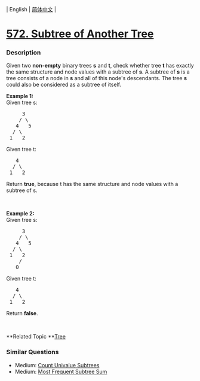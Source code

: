 | English | [简体中文](README.md) |

# [572. Subtree of Another Tree](https://leetcode-cn.com/problems/subtree-of-another-tree)
 ### Description
<p>Given two <strong>non-empty</strong> binary trees <b>s</b> and <b>t</b>, check whether tree <b>t</b> has exactly the same structure and node values with a subtree of <b>s</b>. A subtree of <b>s</b> is a tree consists of a node in <b>s</b> and all of this node&#39;s descendants. The tree <b>s</b> could also be considered as a subtree of itself.</p>

<p><b>Example 1:</b><br />
Given tree s:</p>

<pre>
     3
    / \
   4   5
  / \
 1   2
</pre>
Given tree t:

<pre>
   4 
  / \
 1   2
</pre>
Return <b>true</b>, because t has the same structure and node values with a subtree of s.

<p>&nbsp;</p>

<p><b>Example 2:</b><br />
Given tree s:</p>

<pre>
     3
    / \
   4   5
  / \
 1   2
    /
   0
</pre>
Given tree t:

<pre>
   4
  / \
 1   2
</pre>
Return <b>false</b>.

<p>&nbsp;</p>

**Related Topic	**[Tree](https://leetcode-cn.com/tag/tree) 

### Similar Questions
 - Medium:	[Count Univalue Subtrees](https://leetcode-cn.com/problems/count-univalue-subtrees) 
 - Medium:	[Most Frequent Subtree Sum](https://leetcode-cn.com/problems/most-frequent-subtree-sum) 
